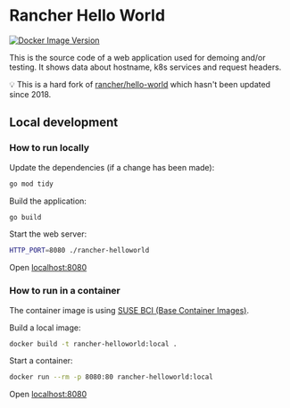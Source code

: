 # Rancher Hello World

[![Docker Image Version](https://img.shields.io/docker/v/suselabsetup/rancher-helloworld?label=Docker)](https://hub.docker.com/r/suselabsetup/rancher-helloworld)

This is the source code of a web application used for demoing and/or testing. It shows data about hostname, k8s services and request headers.

💡 This is a hard fork of [rancher/hello-world](https://github.com/rancher/hello-world) which hasn't been updated since 2018.

## Local development

### How to run locally

Update the dependencies (if a change has been made):

```bash
go mod tidy
```

Build the application:

```bash
go build
```

Start the web server:

````bash
HTTP_PORT=8080 ./rancher-helloworld
````

Open [localhost:8080](http://localhost:8080)

### How to run in a container

The container image is using [SUSE BCI (Base Container Images)](https://registry.suse.com/).

Build a local image:

```bash
docker build -t rancher-helloworld:local .
```

Start a container:

```bash
docker run --rm -p 8080:80 rancher-helloworld:local
```

Open [localhost:8080](http://localhost:8080)
